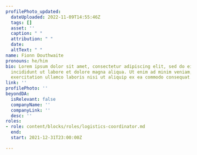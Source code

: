 ```yaml
---
profilePhoto_updated:
  dateUploaded: 2022-11-09T14:55:46Z
  tags: []
  asset: ''
  caption: " "
  attribution: " "
  date: 
  altText: " "
name: Fionn Douthwaite
pronouns: he/him
bio: Lorem ipsum dolor sit amet, consectetur adipiscing elit, sed do eiusmod tempor
  incididunt ut labore et dolore magna aliqua. Ut enim ad minim veniam, quis nostrud
  exercitation ullamco laboris nisi ut aliquip ex ea commodo consequat.
link: ''
profilePhoto: ''
beyondDA:
  isRelevant: false
  companyName: ''
  companyLink: ''
  desc: ''
roles:
- role: content/blocks/roles/logistics-coordinator.md
  end: 
  start: 2021-12-31T23:00:00Z

---
```

